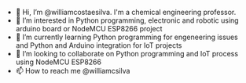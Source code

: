 - 👋 Hi, I’m @williamcostaesilva. I'm a chemical engineering professor.
- 👀 I’m interested in Python programming, electronic and robotic using arduino board or NodeMCU ESP8266 project
- 🌱 I’m currently learning Python programming for engeneering issues and Python and Arduino integration for IoT projects 
- 💞️ I’m looking to collaborate on Python programming and IoT process using NodeMCU ESP8266
- 📫 How to reach me @williamcsilva

<!---
williamcostaesilva/williamcostaesilva is a ✨ special ✨ repository because its `README.md` (this file) appears on your GitHub profile.
You can click the Preview link to take a look at your changes.
--->

